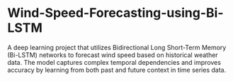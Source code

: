 # Wind-Speed-Forecasting-using-Bi-LSTM
A deep learning project that utilizes Bidirectional Long Short-Term Memory (Bi-LSTM) networks to forecast wind speed based on historical weather data. The model captures complex temporal dependencies and improves accuracy by learning from both past and future context in time series data.
